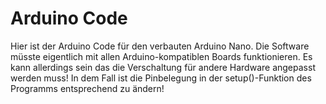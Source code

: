 # Arduino Code
Hier ist der Arduino Code für den verbauten Arduino Nano. Die Software müsste eigentlich mit allen Arduino-kompatiblen Boards funktionieren. Es kann allerdings sein das die Verschaltung für andere Hardware angepasst werden muss! In dem Fall ist die Pinbelegung in der setup()-Funktion des Programms entsprechend zu ändern!

